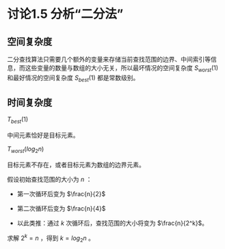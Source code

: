 # 讨论1.5 分析“二分法”

## 空间复杂度

二分查找算法只需要几个额外的变量来存储当前查找范围的边界、中间索引等信息，而这些变量的数量与数组的大小无关，所以最坏情况的空间复杂度 $S_{worst}(1)$ 和最好情况的空间复杂度 $S_{best}(1)$  都是常数级别。

## 时间复杂度

$T_{best}(1)$

中间元素恰好是目标元素。

$T_{worst}(log_2n)$

目标元素不存在，或者目标元素为数组的边界元素。

假设初始查找范围的大小为 $n$ ：

- 第一次循环后变为 $\frac{n}{2}$

- 第二次循环后变为 $\frac{n}{4}$

- 以此类推：通过 $k$ 次循环后，查找范围的大小将变为 $\frac{n}{2^k}$。

求解 $2^k = n$ ，得到 $k=log_2n$ 。
